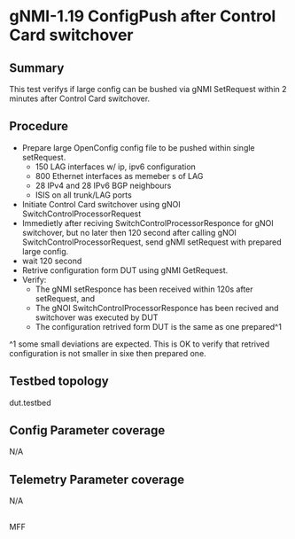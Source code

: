# gNMI-1.19 ConfigPush after Control Card switchover

## Summary
This test verifys if large config can be bushed via gNMI SetRequest within 2 minutes after Control Card switchover. 

## Procedure

* Prepare large OpenConfig config file to be pushed within single setRequest.
  * 150 LAG interfaces w/ ip, ipv6 configuration
  * 800 Ethernet interfaces as memeber s of LAG
  * 28 IPv4 and 28 IPv6 BGP neighbours
  * ISIS on all trunk/LAG ports
* Initiate Control Card switchover using gNOI SwitchControlProcessorRequest 
* Immedietly after reciving SwitchControlProcessorResponce for  gNOI switchover, but no later then 120 second after calling gNOI SwitchControlProcessorRequest, send gNMI setRequest with prepared large config.
* wait 120 second
* Retrive configuration form DUT using gNMI GetRequest.
* Verify:
  * The gNMI setResponce has been received within 120s after setRequest, and 
  * The gNOI SwitchControlProcessorResponce has been recived and switchover was executed by DUT
  * The configuration retrived form DUT is the same as one prepared^1

^1 some small deviations are expected. This is OK to verify that retrived configuration is not smaller in sixe then prepared one.

## Testbed topology
dut.testbed

## Config Parameter coverage
N/A

## Telemetry Parameter coverage
N/A

##
MFF